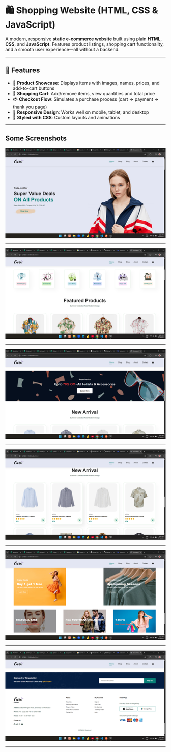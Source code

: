 # 🛍️ Shopping Website (HTML, CSS & JavaScript)

A modern, responsive **static e-commerce website** built using plain **HTML**, **CSS**, and **JavaScript**. Features product listings, shopping cart functionality, and a smooth user experience—all without a backend.

---

## 🚀 Features

- 🧾 **Product Showcase**: Displays items with images, names, prices, and add-to-cart buttons  
- 🛒 **Shopping Cart**: Add/remove items, view quantities and total price  
- 💳 **Checkout Flow**: Simulates a purchase process (cart → payment → thank you page)  
- 🎯 **Responsive Design**: Works well on mobile, tablet, and desktop  
- 🎨 **Styled with CSS**: Custom layouts and animations  

---

## Some Screenshots

![Screenshot](Screenshot%20(231).png)

---
![Screenshot](Screenshot%20(232).png)

---
![Screenshot](./Screenshot%20(233).png)

---
![Screenshot](./Screenshot%20(234).png)

---
![Screenshot](./Screenshot%20(235).png)

---
![Screenshot](./Screenshot%20(236).png)

---

